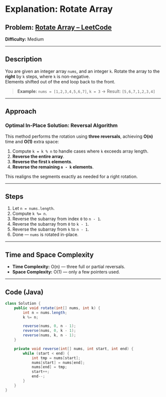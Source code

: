 # **Explanation: Rotate Array**

## **Problem:** [Rotate Array – LeetCode](https://leetcode.com/problems/rotate-array/)

**Difficulty:** Medium

---

## **Description**  
You are given an integer array `nums`, and an integer `k`. Rotate the array to the **right** by `k` steps, where `k` is non-negative.  
Elements shifted out of the end loop back to the front.

> **Example:** `nums = [1,2,3,4,5,6,7]`, `k = 3` → Result: `[5,6,7,1,2,3,4]`

---

## **Approach**

###  Optimal In-Place Solution: Reversal Algorithm

This method performs the rotation using **three reversals**, achieving **O(n)** time and **O(1)** extra space:

1. Compute `k = k % n` to handle cases where `k` exceeds array length.
2. **Reverse the entire array**.
3. **Reverse the first `k` elements**.
4. **Reverse the remaining `n - k` elements**.

This realigns the segments exactly as needed for a right rotation.

---

## **Steps**

1. Let `n = nums.length`.
2. Compute `k %= n`.
3. Reverse the subarray from index `0` to `n - 1`.
4. Reverse the subarray from `0` to `k - 1`.
5. Reverse the subarray from `k` to `n - 1`.
6. Done — `nums` is rotated in-place.

---

## **Time and Space Complexity**

- **Time Complexity:** O(n) — three full or partial reversals.
- **Space Complexity:** O(1) — only a few pointers used.

---

## **Code (Java)**

```java
class Solution {
    public void rotate(int[] nums, int k) {
        int n = nums.length;
        k %= n;

        reverse(nums, 0, n - 1);
        reverse(nums, 0, k - 1);
        reverse(nums, k, n - 1);
    }

    private void reverse(int[] nums, int start, int end) {
        while (start < end) {
            int tmp = nums[start];
            nums[start] = nums[end];
            nums[end] = tmp;
            start++;
            end--;
        }
    }
}

